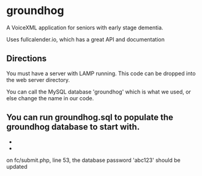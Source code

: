 # groundhog
A VoiceXML application for seniors with early stage dementia.

Uses fullcalender.io, which has a great API and documentation

## Directions ##
You must have a server with LAMP running. This code can be dropped into the web server directory.

You can call the MySQL database 'groundhog' which is what we used, or else change the name in our code.

You can run groundhog.sql to populate the groundhog database to start with.
-
-
- 



on fc/submit.php, line 53, the database password 'abc123' should be updated
